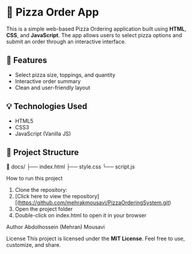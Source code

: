 # 🍕 Pizza Order App

This is a simple web-based Pizza Ordering application built using **HTML**, **CSS**, and **JavaScript**. The app allows users to select pizza options and submit an order through an interactive interface.

## 📌 Features

- Select pizza size, toppings, and quantity
- Interactive order summary
- Clean and user-friendly layout

## 💡 Technologies Used

- HTML5
- CSS3
- JavaScript (Vanilla JS)

## 📂 Project Structure
📁 docs/
├── index.html
├── style.css
└── script.js

How to run this project
1. Clone the repository:
2. [Click here to view the repository][(https://github.com/mehrakmousavi/PizzaOrderingSystem.git)
3. Open the project folder
4. Double-click on index.html to open it in your browser

Author
Abdolhossein (Mehran) Mousavi 

License
This project is licensed under the **MIT License**. Feel free to use, customize, and share.
